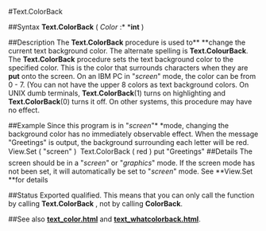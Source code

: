 
#Text.ColorBack

##Syntax
**Text.ColorBack** ( *Color* :* ***int** )

##Description
The **Text.ColorBack** procedure is used to** **change the current text background color. The alternate spelling is **Text.ColourBack**.
The **Text.ColorBack** procedure sets the text background color to the specified color. This is the color that surrounds characters when they are **put** onto the screen. On an IBM PC in "*screen*" mode, the color can be from 0 - 7. (You can not have the upper 8 colors as text background colors. On UNIX dumb terminals, **Text.ColorBack**(1) turns on highlighting and **Text.ColorBack**(0) turns it off. On other systems, this procedure may have no effect.

##Example
Since this program is in "*screen*"* *mode, changing the background color has no immediately observable effect. When the message "Greetings" is output, the background surrounding each letter will be red.
        View.Set ( "screen" )
        
        Text.ColorBack ( red )
        put "Greetings"
##Details
The screen should be in a "*screen*" or "*graphics*" mode. If the screen mode has not been set, it will automatically be set to "*screen*" mode. See **View.Set **for details 

##Status
Exported qualified.
This means that you can only call the function by calling **Text.ColorBack** , not by calling **ColorBack**.

##See also
**[text_color.html](Text.Color)** and **[text_whatcolorback.html](Text.WhatColorBack)**.
